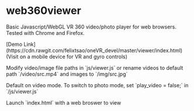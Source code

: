 # web360viewer

Basic Javascript/WebGL VR 360 video/photo player for web browsers. Tested with Chrome and Firefox.
<p>
[Demo Link](https://cdn.rawgit.com/felixtsao/oneVR_devel/master/viewer/index.html) (Visit on a mobile device for VR and gyro controls)
<p>
Modify video/image file paths in `js/viewer.js` or rename videos to default path `/video/src.mp4` and images to `/img/src.jpg`
<p>
Default on video mode. To switch to photo mode, set `play_video = false;` in `/js/viewer.js`
<p>
Launch `index.html` with a web broswer to view
